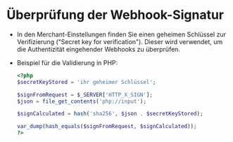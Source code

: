 # Überprüfung der Webhook-Signatur

- In den Merchant-Einstellungen finden Sie einen geheimen Schlüssel zur Verifizierung ("Secret key for verification"). Dieser wird verwendet, um die Authentizität eingehender Webhooks zu überprüfen.

- Beispiel für die Validierung in PHP:

  ```php
  <?php
  $secretKeyStored = 'ihr geheimer Schlüssel';

  $signFromRequest = $_SERVER['HTTP_X_SIGN'];
  $json = file_get_contents('php://input');

  $signCalculated = hash('sha256', $json . $secretKeyStored);

  var_dump(hash_equals($signFromRequest, $signCalculated));
  ?>
  ```